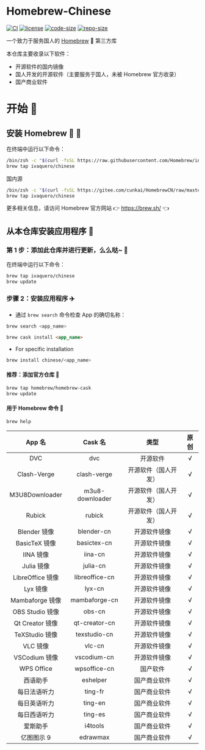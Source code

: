 # Homebrew-Chinese

[![CI](https://github.com/ivaquero/homebrew-chinese/actions/workflows/main.yml/badge.svg)](https://github.com/ivaquero/homebrew-chinese/actions/workflows/main.yml) [![license](https://img.shields.io/github/license/ivaquero/homebrew-chinese.svg)](https://img.shields.io/github/languages/license/homebrew-chinese.svg) [![code-size](https://img.shields.io/github/languages/code-size/ivaquero/homebrew-chinese.svg)](https://img.shields.io/github/languages/code-size/ivaquero/homebrew-chinese.svg) [![repo-size](https://img.shields.io/github/repo-size/ivaquero/homebrew-chinese.svg)](https://img.shields.io/github/repo-size/ivaquero/homebrew-chinese.svg)

一个致力于服务国人的 [Homebrew](https://github.com/Homebrew/brew) 🍺 第三方库

本仓库主要收录以下软件：

- 开源软件的国内镜像
- 国人开发的开源软件（主要服务于国人，未被 Homebrew 官方收录）
- 国产商业软件

# 开始 🏃

## 安装 Homebrew 🍺 🚴

在终端中运行以下命令：

```bash
/bin/zsh -c "$(curl -fsSL https://raw.githubusercontent.com/Homebrew/install/master/install.sh)"
brew tap ivaquero/chinese
```

国内源

```bash
/bin/zsh -c "$(curl -fsSL https://gitee.com/cunkai/HomebrewCN/raw/master/Homebrew.sh)"
brew tap ivaquero/chinese
```

更多相关信息，请访问 Homebrew 官方网站 👉 https://brew.sh/ 👈

## 从本仓库安装应用程序 🚅

### 第 1 步：添加此仓库并进行更新，么么哒~ 💋

在终端中运行以下命令：

```bash
brew tap ivaquero/chinese
brew update
```

### 步骤 2：安装应用程序 ✈️

- 通过 `brew search` 命令检查 App 的确切名称：

```bash
brew search <app_name>
```

```markdown
brew cask install <app_name>
```

- For specific installation

```bash
brew install chinese/<app_name>
```

#### 推荐：添加官方仓库 🚀

```bash
brew tap homebrew/homebrew-cask
brew update
```

#### 用于 Homebrew 命令 📖

```bash
brew help
```

|      App 名      |     Cask 名     |         类型         | 原创 |
| :--------------: | :-------------: | :------------------: | :--: |
|       DVC        |       dvc       |       开源软件       |  √   |
|   Clash-Verge    |   clash-verge   | 开源软件（国人开发） |  √   |
|  M3U8Downloader  | m3u8-downloader | 开源软件（国人开发） |  √   |
|      Rubick      |     rubick      | 开源软件（国人开发） |  √   |
|   Blender 镜像   |   blender-cn    |     开源软件镜像     |  √   |
|  BasicTeX 镜像   |   basictex-cn   |     开源软件镜像     |  √   |
|    IINA 镜像     |     iina-cn     |     开源软件镜像     |  √   |
|    Julia 镜像    |    julia-cn     |     开源软件镜像     |  √   |
| LibreOffice 镜像 | libreoffice-cn  |     开源软件镜像     |  √   |
|     Lyx 镜像     |     lyx-cn      |     开源软件镜像     |  √   |
| Mambaforge 镜像  |  mambaforge-cn  |     开源软件镜像     |  √   |
| OBS Studio 镜像  |     obs-cn      |     开源软件镜像     |  √   |
| Qt Creator 镜像  |   qt-creator-cn    |     开源软件镜像     |  √   |
|  TeXStudio 镜像  |  texstudio-cn   |     开源软件镜像     |  √   |
|     VLC 镜像     |     vlc-cn      |     开源软件镜像     |  √   |
|  VSCodium 镜像   |   vscodium-cn   |     开源软件镜像     |  √   |
|    WPS Office    |  wpsoffice-cn   |       国产软件       |  √   |
|     西语助手     |    eshelper     |     国产商业软件     |  √   |
|   每日法语听力   |     ting-fr     |     国产商业软件     |  √   |
|   每日英语听力   |     ting-en     |     国产商业软件     |  √   |
|   每日西语听力   |     ting-es     |     国产商业软件     |  √   |
|     爱斯助手     |     i4tools     |     国产商业软件     |  √   |
|    亿图图示 9    |    edrawmax     |     国产商业软件     |  √   |
